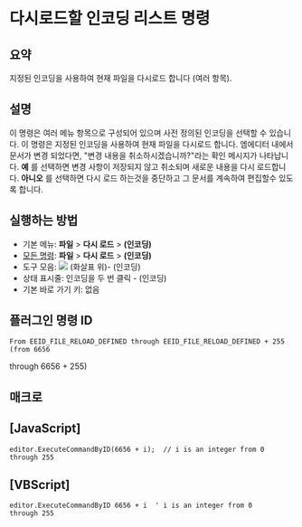 # 다시로드할 인코딩 리스트 명령

## 요약

지정된 인코딩을 사용하여 현재 파일을 다시로드 합니다 (여러 항목).

## 설명

이 명령은 여러 메뉴 항목으로 구성되어 있으며 사전 정의된 인코딩을 선택할 수 있습니다.
이 명령은 지정된 인코딩을 사용하여 현재 파일을 다시로드 합니다. 엠에디터 내에서 문서가 변경 되었다면, "변경 내용을 취소하시겠습니까?"라는 확인 메시지가 나타납니다.
**예** 를 선택하면 변경 사항이 저장되지 않고 취소되며 새로운 내용을 다시 로드합니다. **아니오** 를 선택하면 다시 로드 하는것을 중단하고 그 문서를 계속하여
편집할수 있도록 합니다.

## 실행하는 방법

- 기본 메뉴: **파일** \> **다시 로드** \> **(인코딩)**
- [모든 명령](../tools/all_commands): **파일** \> **다시 로드** \> **(인코딩)**
- 도구 모음: ![](../../images/reload..png) (화살표 위)\-
(인코딩)
- 상태 표시줄: 인코딩을 두 번 클릭 \- (인코딩)
- 기본 바로 가기 키: 없음

## 플러그인 명령 ID

```
From EEID_FILE_RELOAD_DEFINED through EEID_FILE_RELOAD_DEFINED + 255 (from 6656
```
through
6656 + 255)

## 매크로

## \[JavaScript\]

```
editor.ExecuteCommandByID(6656 + i);  // i is an integer from 0
through 255
```

## \[VBScript\]

```
editor.ExecuteCommandByID 6656 + i  ' i is an integer from 0
through 255
```
